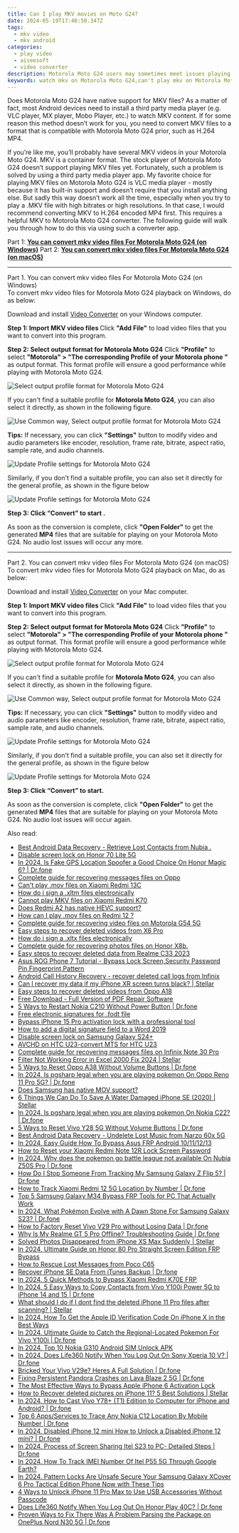 ```yaml
---
title: Can I play MKV movies on Moto G24?
date: 2024-05-19T17:46:50.347Z
tags: 
  - mkv video
  - mkv android
categories: 
  - play video
  - aiseesoft
  - video converter
description: Motorola Moto G24 users may sometimes meet issues playing MKV media. If you are in the same boat, just keep reading to learn a way of converting MKV files for playing on Motorola Moto G24 with optimum performance.
keywords: watch mkv on Motorola Moto G24,can't play mkv on Motorola Moto G24,Motorola Moto G24 can't play mkv,mkv playback on Moto G24,best mkv to Moto G24 converter,watch mkv on Motorola ,convert 4k video to 1080p android,video to mkv codec converter for android,best mkv transcoder android,mkv converter android 2018,tv Motorola mkv 265,mkv to h264 converter android
---
```


<div class="atpl-content atpl-for-aiseesoft-video-converter play-mkv-on-android">

<div class="atpl-post-description-part-1">
<div class="tpl-content-sub-paragraph-normal">
  <p>
    Does Motorola Moto G24 have native support for MKV files? As a matter of fact, most Android devices need to install a third party media player (e.g. VLC player, MX player, Mobo Player, etc.) to watch MKV content. If for some reason this method doesn’t work for you, you need to convert MKV files to a format that is compatible with Motorola Moto G24 prior, such as H.264 MP4. 
  </p>
</div>
</div>



<div class="atpl-post-description-part-2">
<div class="tpl-content-sub-paragraph-content">
  <p>
    If you’re like me, you’ll probably have several MKV videos in your Motorola Moto G24. MKV is a container format. The stock player of Motorola Moto G24 doesn’t support playing MKV files yet. Fortunately, such a problem is solved by using a third party media player app. My favorite choice for playing MKV files on Motorola Moto G24 is VLC media player - mostly because it has built-in support and doesn’t require that you install anything else. But sadly this way doesn’t work all the time, especially when you try to play a .MKV file with high bitrates or high resolutions. In that case, I would recommend converting MKV to H.264 encoded MP4 first. This requires a helpful MKV to Motorola Moto G24 converter. The following guide will walk you through how to do this via using such a converter app.
  </p>
</div>
</div>


Part 1: <strong><a href="#p1">You can convert mkv video files For Motorola Moto G24 (on Windows)</a></strong>
Part 2: <strong><a href="#p2">You can convert mkv video files For Motorola Moto G24 (on macOS)</a></strong>



<!-- Part 1 -->
<a id="p1" name="p1" ></a><hr>

<div class="atpl-step-part-style">Part 1. You can convert mkv video files For Motorola Moto G24 (on Windows)</div>
To convert mkv video files for Motorola Moto G24 playback on Windows, do as below:

Download and install <a class="atpl-step-content-a-style" href="https://tools.techidaily.com/aiseesoft-total-video-converter/" >Video Converter</a> on your Windows computer.

<strong>Step 1: Import MKV video files </strong>
Click <b>"Add File"</b> to load video files that you want to convert into this program.

<strong>Step 2: Select output format for Motorola Moto G24</strong>
Click <b>"Profile"</b> to select <b>"Motorola" > "The corresponding Profile of your Motorola phone "</b> as output format. This format profile will ensure a good performance while playing with Motorola Moto G24.

<img src="https://tools.techidaily.com/images/apps/aiseesoft/video-converter/devices/moto/fv.mp4/win/profile-5.png" class="atpl-imgstyle" alt="Select output profile format for Motorola Moto G24" />

If you can't find a suitable profile for **Motorola Moto G24**, you can also select it directly, as shown in the following figure.

<img src="https://tools.techidaily.com/images/apps/aiseesoft/video-converter/devices/common_android/fv.mp4/win/profile.png" class="atpl-imgstyle" alt="Use Common way, Select output profile format for Motorola Moto G24" />

<strong>Tips:</strong>
If necessary, you can click <b>"Settings"</b> button to modify video and audio parameters like encoder, resolution, frame rate, bitrate, aspect ratio, sample rate, and audio channels. 

<img src="https://tools.techidaily.com/images/apps/aiseesoft/video-converter/devices/moto/fv.mp4/win/settings-5.png" class="atpl-imgstyle"  alt="Update Profile settings for Motorola Moto G24" />

Similarly, if you don't find a suitable profile, you can also set it directly for the general profile, as shown in the figure below

<img src="https://tools.techidaily.com/images/apps/aiseesoft/video-converter/devices/common_android/fv.mp4/win/settings.png" class="atpl-imgstyle"  alt="Update Profile settings for Motorola Moto G24" />

<strong>Step 3: Click “Convert” to start .</strong>

As soon as the conversion is complete, click <b>"Open Folder"</b> to get the generated <b>MP4</b> files that are suitable for playing on your Motorola Moto G24. No audio lost issues will occur any more.

<!-- Part 2 -->
<a id="p2" name="p2"></a><hr>

<div class="atpl-step-part-style">Part 2. You can convert mkv video files For Motorola Moto G24 (on macOS)</div>
To convert mkv video files for Motorola Moto G24 playback on Mac, do as below:

Download and install <a class="atpl-step-content-a-style" href="https://tools.techidaily.com/aiseesoft-total-video-converter/" >Video Converter</a> on your Mac computer.

<strong>Step 1: Import MKV video files </strong>
Click <b>"Add File"</b> to load video files that you want to convert into this program.

<strong>Step 2: Select output format for Motorola Moto G24</strong>
Click <b>"Profile"</b> to select <b>"Motorola" > "The corresponding Profile of your Motorola phone "</b> as output format. This format profile will ensure a good performance while playing with Motorola Moto G24.

<img src="https://tools.techidaily.com/images/apps/aiseesoft/video-converter/devices/moto/fv.mp4/mac/profile.png" class="atpl-imgstyle" alt="Select output profile format for Motorola Moto G24" />

If you can't find a suitable profile for **Motorola Moto G24**, you can also select it directly, as shown in the following figure.

<img src="https://tools.techidaily.com/images/apps/aiseesoft/video-converter/devices/common_android/fv.mp4/mac/profile.png" class="atpl-imgstyle" alt="Use Common way, Select output profile format for Motorola Moto G24" />

<strong>Tips:</strong>
If necessary, you can click <b>"Settings"</b> button to modify video and audio parameters like encoder, resolution, frame rate, bitrate, aspect ratio, sample rate, and audio channels. 

<img src="https://tools.techidaily.com/images/apps/aiseesoft/video-converter/devices/moto/fv.mp4/mac/settings.png" class="atpl-imgstyle"  alt="Update Profile settings for Motorola Moto G24" />

Similarly, if you don't find a suitable profile, you can also set it directly for the general profile, as shown in the figure below

<img src="https://tools.techidaily.com/images/apps/aiseesoft/video-converter/devices/common_android/fv.mp4/win/settings.png" class="atpl-imgstyle"  alt="Update Profile settings for Motorola Moto G24" />

<strong>Step 3: Click “Convert” to start.</strong>

As soon as the conversion is complete, click <b>"Open Folder"</b> to get the generated <b>MP4</b> files that are suitable for playing on your Motorola Moto G24. No audio lost issues will occur again.



<div class="atpl-post-end">
  <div class="atpl-post-device-model-description">
    
  </div>
</div>

<ins class="adsbygoogle"
     style="display:block"
     data-ad-client="ca-pub-7571918770474297"
     data-ad-slot="8358498916"
     data-ad-format="auto"
     data-full-width-responsive="true"></ins>


</div>
<ins class="adsbygoogle"
    style="display:block"
    data-ad-format="autorelaxed"
    data-ad-client="ca-pub-7571918770474297"
    data-ad-slot="1223367746"></ins>

<span class="atpl-alsoreadstyle">Also read:</span>
<div><ul>
<li><a href="https://phone-solutions.techidaily.com/best-android-data-recovery-retrieve-lost-contacts-from-nubia-by-fonelab-android-recover-contacts/"><u>Best Android Data Recovery - Retrieve Lost Contacts from Nubia .</u></a></li>
<li><a href="https://phone-solutions.techidaily.com/disable-screen-lock-on-honor-70-lite-5g-by-drfone-android-unlock-android-unlock/"><u>Disable screen lock on Honor 70 Lite 5G</u></a></li>
<li><a href="https://phone-solutions.techidaily.com/in-2024-is-fake-gps-location-spoofer-a-good-choice-on-honor-magic-6-drfone-by-drfone-virtual-android/"><u>In 2024, Is Fake GPS Location Spoofer a Good Choice On Honor Magic 6? | Dr.fone</u></a></li>
<li><a href="https://phone-solutions.techidaily.com/complete-guide-for-recovering-messages-files-on-oppo-by-fonelab-android-recover-messages/"><u>Complete guide for recovering messages files on Oppo</u></a></li>
<li><a href="https://phone-solutions.techidaily.com/can-t-play-mov-files-on-xiaomi-redmi-13c-by-aiseesoft-video-converter-play-mov-on-android/"><u>Can't play .mov files on Xiaomi Redmi 13C</u></a></li>
<li><a href="https://phone-solutions.techidaily.com/how-do-i-sign-a-xltm-files-electronically-by-ldigisigner-sign-a-excel-sign-a-excel/"><u>How do i sign a .xltm files electronically</u></a></li>
<li><a href="https://phone-solutions.techidaily.com/cannot-play-mkv-files-on-xiaomi-redmi-k70-by-aiseesoft-video-converter-play-mkv-on-android/"><u>Cannot play MKV files on Xiaomi Redmi K70</u></a></li>
<li><a href="https://phone-solutions.techidaily.com/does-redmi-a2-has-native-hevc-support-by-aiseesoft-video-converter-play-hevc-video-on-android/"><u>Does Redmi A2 has native HEVC support?</u></a></li>
<li><a href="https://phone-solutions.techidaily.com/how-can-i-play-mov-files-on-redmi-12-by-aiseesoft-video-converter-play-mov-on-android/"><u>How can I play .mov files on Redmi 12 ?</u></a></li>
<li><a href="https://phone-solutions.techidaily.com/complete-guide-for-recovering-video-files-on-motorola-g54-5g-by-fonelab-android-recover-video/"><u>Complete guide for recovering video files on Motorola G54 5G</u></a></li>
<li><a href="https://phone-solutions.techidaily.com/easy-steps-to-recover-deleted-videos-from-x6-pro-by-fonelab-android-recover-video/"><u>Easy steps to recover deleted videos from X6 Pro</u></a></li>
<li><a href="https://phone-solutions.techidaily.com/how-do-i-sign-a-xltx-files-electronically-by-ldigisigner-sign-a-excel-sign-a-excel/"><u>How do i sign a .xltx files electronically</u></a></li>
<li><a href="https://phone-solutions.techidaily.com/complete-guide-for-recovering-photos-files-on-honor-x8b-by-fonelab-android-recover-photos/"><u>Complete guide for recovering photos files on Honor X8b.</u></a></li>
<li><a href="https://phone-solutions.techidaily.com/easy-steps-to-recover-deleted-data-from-realme-c33-2023-by-fonelab-android-recover-data/"><u>Easy steps to recover deleted data from Realme C33 2023</u></a></li>
<li><a href="https://phone-solutions.techidaily.com/asus-rog-phone-7-tutorial-bypass-lock-screen-security-password-pin-fingerprint-pattern-by-drfone-android-unlock-android-unlock/"><u>Asus ROG Phone 7 Tutorial - Bypass Lock Screen,Security Password Pin,Fingerprint,Pattern</u></a></li>
<li><a href="https://phone-solutions.techidaily.com/android-call-history-recovery-recover-deleted-call-logs-from-infinix-by-fonelab-android-recover-call-logs/"><u>Android Call History Recovery - recover deleted call logs from Infinix</u></a></li>
<li><a href="https://phone-solutions.techidaily.com/can-i-recover-my-data-if-my-iphone-xr-screen-turns-black-stellar-by-stellar-data-recovery-ios-iphone-data-recovery/"><u>Can I recover my data if my iPhone XR screen turns black? | Stellar</u></a></li>
<li><a href="https://phone-solutions.techidaily.com/easy-steps-to-recover-deleted-videos-from-oppo-a18-by-fonelab-android-recover-video/"><u>Easy steps to recover deleted videos from Oppo A18</u></a></li>
<li><a href="https://phone-solutions.techidaily.com/free-download-full-version-of-pdf-repair-software-by-stellar-guide/"><u>Free Download - Full Version of PDF Repair Software</u></a></li>
<li><a href="https://phone-solutions.techidaily.com/5-ways-to-restart-nokia-c210-without-power-button-drfone-by-drfone-reset-android-reset-android/"><u>5 Ways to Restart Nokia C210 Without Power Button | Dr.fone</u></a></li>
<li><a href="https://phone-solutions.techidaily.com/free-electronic-signatures-for-fodt-file-by-ldigisigner-sign-a-word-sign-a-word/"><u>Free electronic signatures for .fodt file</u></a></li>
<li><a href="https://phone-solutions.techidaily.com/bypass-iphone-15-pro-activation-lock-with-a-professional-tool-by-drfone-ios-unlock-ios-unlock/"><u>Bypass iPhone 15 Pro activation lock with a professional tool</u></a></li>
<li><a href="https://phone-solutions.techidaily.com/how-to-add-a-digital-signature-field-to-a-word-2019-by-ldigisigner-sign-a-word-sign-a-word/"><u>How to add a digital signature field to a Word 2019</u></a></li>
<li><a href="https://phone-solutions.techidaily.com/disable-screen-lock-on-samsung-galaxy-s24plus-by-drfone-android-unlock-android-unlock/"><u>Disable screen lock on Samsung Galaxy S24+</u></a></li>
<li><a href="https://phone-solutions.techidaily.com/avchd-on-htc-u23-convert-mts-for-htc-u23-by-aiseesoft-video-converter-play-mts-on-android/"><u>AVCHD on HTC U23-convert MTS for HTC U23</u></a></li>
<li><a href="https://phone-solutions.techidaily.com/complete-guide-for-recovering-messages-files-on-infinix-note-30-pro-by-fonelab-android-recover-messages/"><u>Complete guide for recovering messages files on Infinix Note 30 Pro</u></a></li>
<li><a href="https://phone-solutions.techidaily.com/filter-not-working-error-in-excel-2000-fix-2024-stellar-by-stellar-guide/"><u>Filter Not Working Error in Excel 2000 Fix 2024 | Stellar</u></a></li>
<li><a href="https://phone-solutions.techidaily.com/5-ways-to-reset-oppo-a38-without-volume-buttons-drfone-by-drfone-reset-android-reset-android/"><u>5 Ways to Reset Oppo A38 Without Volume Buttons | Dr.fone</u></a></li>
<li><a href="https://phone-solutions.techidaily.com/in-2024-is-pgsharp-legal-when-you-are-playing-pokemon-on-oppo-reno-11-pro-5g-drfone-by-drfone-virtual-android/"><u>In 2024, Is pgsharp legal when you are playing pokemon On Oppo Reno 11 Pro 5G? | Dr.fone</u></a></li>
<li><a href="https://phone-solutions.techidaily.com/does-samsung-has-native-mov-support-by-aiseesoft-video-converter-play-mov-on-android/"><u>Does Samsung has native MOV support?</u></a></li>
<li><a href="https://phone-solutions.techidaily.com/6-things-we-can-do-to-save-a-water-damaged-iphone-se-2020-stellar-by-stellar-data-recovery-ios-iphone-data-recovery/"><u>6 Things We Can Do To Save A Water Damaged iPhone SE (2020) | Stellar</u></a></li>
<li><a href="https://phone-solutions.techidaily.com/in-2024-is-pgsharp-legal-when-you-are-playing-pokemon-on-nokia-c22-drfone-by-drfone-virtual-android/"><u>In 2024, Is pgsharp legal when you are playing pokemon On Nokia C22? | Dr.fone</u></a></li>
<li><a href="https://phone-solutions.techidaily.com/5-ways-to-reset-vivo-y28-5g-without-volume-buttons-drfone-by-drfone-reset-android-reset-android/"><u>5 Ways to Reset Vivo Y28 5G Without Volume Buttons | Dr.fone</u></a></li>
<li><a href="https://phone-solutions.techidaily.com/best-android-data-recovery-undelete-lost-music-from-narzo-60x-5g-by-fonelab-android-recover-music/"><u>Best Android Data Recovery - Undelete Lost Music from Narzo 60x 5G</u></a></li>
<li><a href="https://android-frp.techidaily.com/in-2024-easy-guide-how-to-bypass-asus-frp-android-10111213-by-drfone-android/"><u>In 2024, Easy Guide How To Bypass Asus FRP Android 10/11/12/13</u></a></li>
<li><a href="https://unlock-android.techidaily.com/how-to-reset-your-xiaomi-redmi-note-12r-lock-screen-password-by-drfone-android/"><u>How to Reset your Xiaomi Redmi Note 12R Lock Screen Password</u></a></li>
<li><a href="https://pokemon-go-android.techidaily.com/in-2024-why-does-the-pokemon-go-battle-league-not-available-on-nubia-z50s-pro-drfone-by-drfone-virtual-android/"><u>In 2024, Why does the pokemon go battle league not available On Nubia Z50S Pro | Dr.fone</u></a></li>
<li><a href="https://android-location-track.techidaily.com/how-do-i-stop-someone-from-tracking-my-samsung-galaxy-z-flip-5-drfone-by-drfone-virtual-android/"><u>How Do I Stop Someone From Tracking My Samsung Galaxy Z Flip 5? | Dr.fone</u></a></li>
<li><a href="https://android-location-track.techidaily.com/how-to-track-xiaomi-redmi-12-5g-location-by-number-drfone-by-drfone-virtual-android/"><u>How to Track Xiaomi Redmi 12 5G Location by Number | Dr.fone</u></a></li>
<li><a href="https://android-frp.techidaily.com/top-5-samsung-galaxy-m34-bypass-frp-tools-for-pc-that-actually-work-by-drfone-android/"><u>Top 5 Samsung Galaxy M34 Bypass FRP Tools for PC That Actually Work</u></a></li>
<li><a href="https://change-location.techidaily.com/in-2024-what-pokemon-evolve-with-a-dawn-stone-for-samsung-galaxy-s23-drfone-by-drfone-virtual-android/"><u>In 2024, What Pokémon Evolve with A Dawn Stone For Samsung Galaxy S23? | Dr.fone</u></a></li>
<li><a href="https://techidaily.com/how-to-factory-reset-vivo-v29-pro-without-losing-data-drfone-by-drfone-reset-android-reset-android/"><u>How to Factory Reset Vivo V29 Pro without Losing Data | Dr.fone</u></a></li>
<li><a href="https://howto.techidaily.com/why-is-my-realme-gt-5-pro-offline-troubleshooting-guide-drfone-by-drfone-fix-android-problems-fix-android-problems/"><u>Why Is My Realme GT 5 Pro Offline? Troubleshooting Guide | Dr.fone</u></a></li>
<li><a href="https://techidaily.com/solved-photos-disappeared-from-iphone-xs-max-suddenly-stellar-by-stellar-data-recovery-ios-iphone-data-recovery/"><u>Solved Photos Disappeared from iPhone XS Max Suddenly | Stellar</u></a></li>
<li><a href="https://bypass-frp.techidaily.com/in-2024-ultimate-guide-on-honor-80-pro-straight-screen-edition-frp-bypass-by-drfone-android/"><u>In 2024, Ultimate Guide on Honor 80 Pro Straight Screen Edition FRP Bypass</u></a></li>
<li><a href="https://blog-min.techidaily.com/how-to-rescue-lost-messages-from-poco-c65-by-fonelab-android-recover-messages/"><u>How to Rescue Lost Messages from Poco C65</u></a></li>
<li><a href="https://review-topics.techidaily.com/recover-iphone-se-data-from-itunes-backup-drfone-by-drfone-ios-data-recovery-ios-data-recovery/"><u>Recover iPhone SE Data From iTunes Backup | Dr.fone</u></a></li>
<li><a href="https://bypass-frp.techidaily.com/in-2024-5-quick-methods-to-bypass-xiaomi-redmi-k70e-frp-by-drfone-android/"><u>In 2024, 5 Quick Methods to Bypass Xiaomi Redmi K70E FRP</u></a></li>
<li><a href="https://android-transfer.techidaily.com/in-2024-5-easy-ways-to-copy-contacts-from-vivo-y100i-power-5g-to-iphone-14-and-15-drfone-by-drfone-transfer-from-android-transfer-from-android/"><u>In 2024, 5 Easy Ways to Copy Contacts from Vivo Y100i Power 5G to iPhone 14 and 15 | Dr.fone</u></a></li>
<li><a href="https://techidaily.com/what-should-i-do-if-i-dont-find-the-deleted-iphone-11-pro-files-after-scanning-stellar-by-stellar-data-recovery-ios-iphone-data-recovery/"><u>What should I do if I dont find the deleted iPhone 11 Pro files after scanning? | Stellar</u></a></li>
<li><a href="https://apple-account.techidaily.com/in-2024-how-to-get-the-apple-id-verification-code-on-iphone-x-in-the-best-ways-by-drfone-ios/"><u>In 2024, How To Get the Apple ID Verification Code On iPhone X in the Best Ways</u></a></li>
<li><a href="https://change-location.techidaily.com/in-2024-ultimate-guide-to-catch-the-regional-located-pokemon-for-vivo-y100i-drfone-by-drfone-virtual-android/"><u>In 2024, Ultimate Guide to Catch the Regional-Located Pokemon For Vivo Y100i | Dr.fone</u></a></li>
<li><a href="https://sim-unlock.techidaily.com/in-2024-top-10-nokia-g310-android-sim-unlock-apk-by-drfone-android/"><u>In 2024, Top 10 Nokia G310 Android SIM Unlock APK</u></a></li>
<li><a href="https://review-topics.techidaily.com/in-2024-does-life360-notify-when-you-log-out-on-sony-xperia-10-v-drfone-by-drfone-virtual-android/"><u>In 2024, Does Life360 Notify When You Log Out On Sony Xperia 10 V? | Dr.fone</u></a></li>
<li><a href="https://howto.techidaily.com/bricked-your-vivo-v29e-heres-a-full-solution-drfone-by-drfone-fix-android-problems-fix-android-problems/"><u>Bricked Your Vivo V29e? Heres A Full Solution | Dr.fone</u></a></li>
<li><a href="https://howto.techidaily.com/fixing-persistent-pandora-crashes-on-lava-blaze-2-5g-drfone-by-drfone-fix-android-problems-fix-android-problems/"><u>Fixing Persistent Pandora Crashes on Lava Blaze 2 5G | Dr.fone</u></a></li>
<li><a href="https://activate-lock.techidaily.com/the-most-effective-ways-to-bypass-apple-iphone-6-activation-lock-by-drfone-ios/"><u>The Most Effective Ways to Bypass Apple iPhone 6 Activation Lock</u></a></li>
<li><a href="https://blog-min.techidaily.com/how-to-recover-deleted-pictures-on-iphone-11-5-best-solutions-stellar-by-stellar-data-recovery-ios-iphone-data-recovery/"><u>How to Recover deleted pictures on iPhone 11? 5 Best Solutions | Stellar</u></a></li>
<li><a href="https://screen-mirror.techidaily.com/in-2024-how-to-cast-vivo-y78plus-t1-edition-to-computer-for-iphone-and-android-drfone-by-drfone-android/"><u>In 2024, How to Cast Vivo Y78+ (T1) Edition to Computer for iPhone and Android? | Dr.fone</u></a></li>
<li><a href="https://android-location-track.techidaily.com/top-6-appsservices-to-trace-any-nokia-c12-location-by-mobile-number-drfone-by-drfone-virtual-android/"><u>Top 6 Apps/Services to Trace Any Nokia C12 Location By Mobile Number | Dr.fone</u></a></li>
<li><a href="https://iphone-unlock.techidaily.com/in-2024-disabled-iphone-12-mini-how-to-unlock-a-disabled-iphone-12-mini-drfone-by-drfone-ios/"><u>In 2024, Disabled iPhone 12 mini How to Unlock a Disabled iPhone 12 mini? | Dr.fone</u></a></li>
<li><a href="https://screen-mirror.techidaily.com/in-2024-process-of-screen-sharing-itel-s23-to-pc-detailed-steps-drfone-by-drfone-android/"><u>In 2024, Process of Screen Sharing Itel S23 to PC- Detailed Steps | Dr.fone</u></a></li>
<li><a href="https://unlock-android.techidaily.com/in-2024-how-to-track-imei-number-of-itel-p55-5g-through-google-earth-by-drfone-android/"><u>In 2024, How To Track IMEI Number Of Itel P55 5G Through Google Earth?</u></a></li>
<li><a href="https://android-unlock.techidaily.com/in-2024-pattern-locks-are-unsafe-secure-your-samsung-galaxy-xcover-6-pro-tactical-edition-phone-now-with-these-tips-by-drfone-android/"><u>In 2024, Pattern Locks Are Unsafe Secure Your Samsung Galaxy XCover 6 Pro Tactical Edition Phone Now with These Tips</u></a></li>
<li><a href="https://ios-unlock.techidaily.com/4-ways-to-unlock-iphone-11-pro-max-to-use-usb-accessories-without-passcode-by-drfone-ios/"><u>4 Ways to Unlock iPhone 11 Pro Max to Use USB Accessories Without Passcode</u></a></li>
<li><a href="https://fake-location.techidaily.com/does-life360-notify-when-you-log-out-on-honor-play-40c-drfone-by-drfone-virtual-android/"><u>Does Life360 Notify When You Log Out On Honor Play 40C? | Dr.fone</u></a></li>
<li><a href="https://fix-guide.techidaily.com/proven-ways-to-fix-there-was-a-problem-parsing-the-package-on-oneplus-nord-n30-5g-drfone-by-drfone-fix-android-problems-fix-android-problems/"><u>Proven Ways to Fix There Was A Problem Parsing the Package on OnePlus Nord N30 5G | Dr.fone</u></a></li>
</ul></div>


